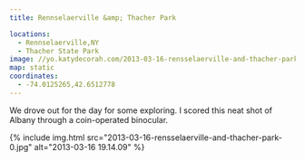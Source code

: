 ```yaml
---
title: Rennselaerville &amp; Thacher Park

locations:
  - Rennselaerville,NY
  - Thacher State Park
image: //yo.katydecorah.com/2013-03-16-rensselaerville-and-thacher-park-0.jpg
map: static
coordinates:
  - -74.0125265,42.6512778
---
```


We drove out for the day for some exploring. I scored this neat shot of Albany through a coin-operated binocular.

<div class="photos">

{% include img.html src="2013-03-16-rensselaerville-and-thacher-park-0.jpg" alt="2013-03-16 19.14.09" %}

</div>
